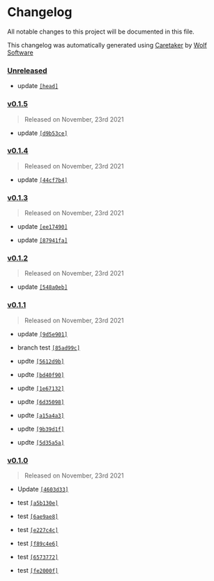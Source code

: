 # Changelog

All notable changes to this project will be documented in this file.


This changelog was automatically generated using [Caretaker](https://github.com/DevelopersToolbox/caretaker) by [Wolf Software](https://github.com/WolfSoftware)

### [Unreleased](https://github.com/DevelopersToolbox/test/compare/v0.1.6...HEAD)

- update [`[head]`](https://github.com/DevelopersToolbox/test/commit/)

### [v0.1.5](https://github.com/DevelopersToolbox/test/compare/v0.1.4...v0.1.5)

> Released on November, 23rd 2021

- update [`[d9b53ce]`](https://github.com/DevelopersToolbox/test/commit/d9b53ce4460e23fed6491eedeecc00ed5a01e18a)

### [v0.1.4](https://github.com/DevelopersToolbox/test/compare/v0.1.3...v0.1.4)

> Released on November, 23rd 2021

- update [`[44cf7b4]`](https://github.com/DevelopersToolbox/test/commit/44cf7b4b1ff06fc31c4ef9a081440c76a8af2e5a)

### [v0.1.3](https://github.com/DevelopersToolbox/test/compare/v0.1.2...v0.1.3)

> Released on November, 23rd 2021

- update [`[ee17490]`](https://github.com/DevelopersToolbox/test/commit/ee1749084a33fc1db80b1c7dc50285dc22a97abb)

- update [`[87941fa]`](https://github.com/DevelopersToolbox/test/commit/87941fa215e8e067df2d3b8cad83e49a8d383339)

### [v0.1.2](https://github.com/DevelopersToolbox/test/compare/v0.1.1...v0.1.2)

> Released on November, 23rd 2021

- update [`[548a0eb]`](https://github.com/DevelopersToolbox/test/commit/548a0eb0948e5652b258cacdb946d0679a869639)

### [v0.1.1](https://github.com/DevelopersToolbox/test/compare/v0.1.0...v0.1.1)

> Released on November, 23rd 2021

- update [`[9d5e901]`](https://github.com/DevelopersToolbox/test/commit/9d5e901332a1b82dbf9ece3880d4b3dae1a70c31)

- branch test [`[85ad99c]`](https://github.com/DevelopersToolbox/test/commit/85ad99c2c08630172969a6f616743599c2881bc6)

- updte [`[5612d9b]`](https://github.com/DevelopersToolbox/test/commit/5612d9b2cc79b9ad7c42c7b7c759ec97bc84e2bb)

- updte [`[bd40f90]`](https://github.com/DevelopersToolbox/test/commit/bd40f90f574506923e3fe3afe73fa8d0327accc7)

- updte [`[1e67132]`](https://github.com/DevelopersToolbox/test/commit/1e67132f3b26e9cff4c7cd9cc71b3d72b2940c37)

- updte [`[6d35098]`](https://github.com/DevelopersToolbox/test/commit/6d35098ddec4f03cf439d11bcef242add21be393)

- updte [`[a15a4a3]`](https://github.com/DevelopersToolbox/test/commit/a15a4a3720ecd210ab2ebc0bf7840d1bd76f207d)

- updte [`[9b39d1f]`](https://github.com/DevelopersToolbox/test/commit/9b39d1fe54566d59c8f3b90698a7f362fd50abc8)

- updte [`[5d35a5a]`](https://github.com/DevelopersToolbox/test/commit/5d35a5a5dac88de51dc94437c274a89bb199689d)

### [v0.1.0](https://github.com/DevelopersToolbox/test/releases/v0.1.0)

> Released on November, 23rd 2021

- Update [`[4603d33]`](https://github.com/DevelopersToolbox/test/commit/4603d33bc4b5d5aab32524ee389589637e852ec2)

- test [`[a5b130e]`](https://github.com/DevelopersToolbox/test/commit/a5b130e32b98a278dcf51538418ea81f7c3998c1)

- test [`[6ae9ae8]`](https://github.com/DevelopersToolbox/test/commit/6ae9ae85ce7d1b282720ff176f909630d56240d9)

- test [`[e227c4c]`](https://github.com/DevelopersToolbox/test/commit/e227c4cc60ad34b832e50de5d9ed2e8d3f1605f9)

- test [`[f89c4e6]`](https://github.com/DevelopersToolbox/test/commit/f89c4e6b05d61cea205be8123881bb2800af14f1)

- test [`[6573772]`](https://github.com/DevelopersToolbox/test/commit/65737725d612c204213ddd66524b8f7704efd3cd)

- test [`[fe2000f]`](https://github.com/DevelopersToolbox/test/commit/fe2000fce3e742e5f337d930172381baa31e5d5f)

